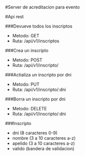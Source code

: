 #Server de acreditacion para evento

#Api rest

###Devueve todos los inscriptos
* Metodo: GET    
* Ruta: /api/v1/inscriptos

###Crea un inscripto
* Metodo: POST  
* Ruta: /api/v1/inscripto/

###Actializa un inscripto por dni
* Metodo: PUT   
* Ruta: /api/v1/inscripto/:dni

###Borra un inscripto por dni
* Metodo: DELETE 
* Ruta: /api/v1/inscripto/:dni


###Inscripto
* dni (8 caracteres 0-9)
* nombre (3 a 10 caracteres a-z)
* apelido (3 a 10 caracteres a-z)
* valido (bandera de validacion)